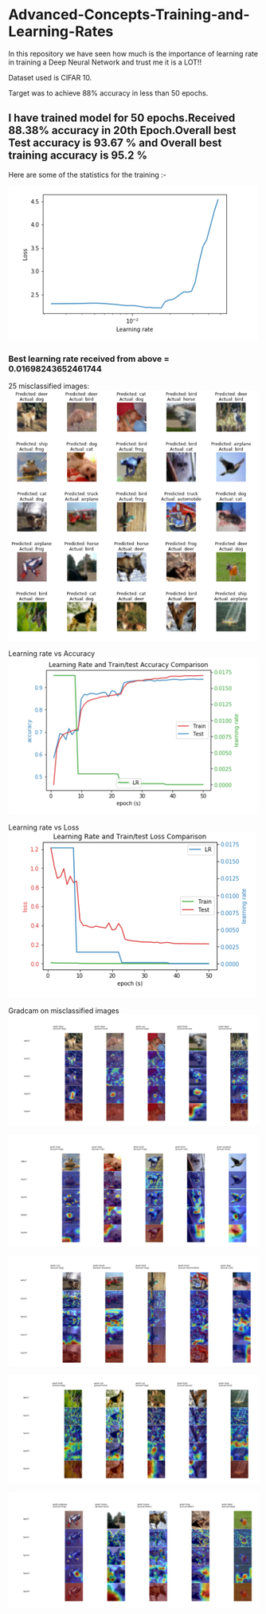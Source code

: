 # Advanced-Concepts-Training-and-Learning-Rates
In this repository we have seen how much is the importance of learning rate in training a Deep Neural Network and trust me it is a LOT!!

Dataset used is  CIFAR 10. 

Target was to achieve 88% accuracy in less than 50 epochs.

## I have trained model for 50 epochs.Received 88.38% accuracy in 20th Epoch.Overall best Test accuracy is 93.67 % and Overall best training accuracy is 95.2 %

Here are some of the statistics for the training :- 

![VARIATION OF LEARNING RATE ](https://github.com/rashutyagi/Advanced-Concepts-Training-and-Learning-Rates/blob/master/Images/Learning%20Rate%20Curve.PNG)

### Best learning rate received from above = 0.01698243652461744

25 misclassified images:
![25 Misclassified Images](https://github.com/rashutyagi/Advanced-Concepts-Training-and-Learning-Rates/blob/master/Images/25%20misclassified%20Images.PNG)

Learning rate vs Accuracy
![Learning rate vs Accuracy](https://github.com/rashutyagi/Advanced-Concepts-Training-and-Learning-Rates/blob/master/Images/Learning%20Rate%20vs%20Accuracy.PNG)

Learning rate vs Loss
![Learning rate vs Loss](https://github.com/rashutyagi/Advanced-Concepts-Training-and-Learning-Rates/blob/master/Images/Learning%20Rate%20vs%20Loss.PNG)

Gradcam on misclassified images
![Gradcam on misclassified images](https://github.com/rashutyagi/Advanced-Concepts-Training-and-Learning-Rates/blob/master/Images/Gradcam%20on%20misclassified%20images%205.PNG)

![Gradcam on misclassified images ](https://github.com/rashutyagi/Advanced-Concepts-Training-and-Learning-Rates/blob/master/Images/Gradcam%20on%20misclassified%20images%2010.PNG)

![Gradcam on misclassified images ](https://github.com/rashutyagi/Advanced-Concepts-Training-and-Learning-Rates/blob/master/Images/Gradcam%20on%20misclassified%20images%2015.PNG)

![Gradcam on misclassified images ](https://github.com/rashutyagi/Advanced-Concepts-Training-and-Learning-Rates/blob/master/Images/Gradcam%20on%20misclassified%20images%2020.PNG)

![Gradcam on misclassified images ](https://github.com/rashutyagi/Advanced-Concepts-Training-and-Learning-Rates/blob/master/Images/Gradcam%20on%20misclassified%20images%2025.PNG)
